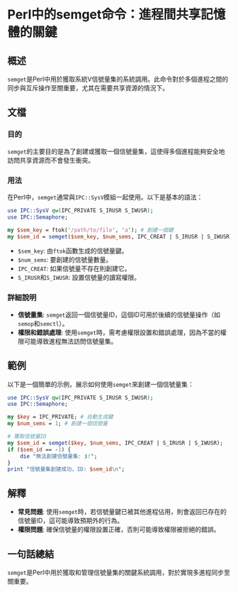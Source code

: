 <!--
Meta Description: # Perl中的semget命令：進程間共享記憶體的關鍵 ## 概述 `semget`是Perl中用於獲取系統V信號量集的系統調用。此命令對於多個進程之間的同步與互斥操作至關重要，尤其在需要共享資源的情況下。 ## 文檔 ### 目的 `semget`的主要目的是為了創建或獲取一個信號量集，這使得多...
Meta Keywords: semget, ipc, s_irusr, s_iwusr, use
-->

# Perl中的semget命令：進程間共享記憶體的關鍵

## 概述
`semget`是Perl中用於獲取系統V信號量集的系統調用。此命令對於多個進程之間的同步與互斥操作至關重要，尤其在需要共享資源的情況下。

## 文檔
### 目的
`semget`的主要目的是為了創建或獲取一個信號量集，這使得多個進程能夠安全地訪問共享資源而不會發生衝突。

### 用法
在Perl中，`semget`通常與`IPC::SysV`模組一起使用。以下是基本的語法：

```perl
use IPC::SysV qw(IPC_PRIVATE S_IRUSR S_IWUSR);
use IPC::Semaphore;

my $sem_key = ftok('/path/to/file', 'a'); # 創建一個鍵
my $sem_id = semget($sem_key, $num_sems, IPC_CREAT | S_IRUSR | S_IWUSR);
```

- `$sem_key`: 由`ftok`函數生成的信號量鍵。
- `$num_sems`: 要創建的信號量數量。
- `IPC_CREAT`: 如果信號量不存在則創建它。
- `S_IRUSR`和`S_IWUSR`: 設置信號量的讀寫權限。

### 詳細說明
- **信號量集**: `semget`返回一個信號量ID，這個ID可用於後續的信號量操作（如`semop`和`semctl`）。
- **權限和錯誤處理**: 使用`semget`時，需考慮權限設置和錯誤處理，因為不當的權限可能導致進程無法訪問信號量集。

## 範例
以下是一個簡單的示例，展示如何使用`semget`來創建一個信號量集：

```perl
use IPC::SysV qw(IPC_PRIVATE S_IRUSR S_IWUSR);
use IPC::Semaphore;

my $key = IPC_PRIVATE; # 自動生成鍵
my $num_sems = 1; # 創建一個信號量

# 獲取信號量ID
my $sem_id = semget($key, $num_sems, IPC_CREAT | S_IRUSR | S_IWUSR);
if ($sem_id == -1) {
    die "無法創建信號量集: $!";
}
print "信號量集創建成功，ID: $sem_id\n";
```

## 解釋
- **常見問題**: 使用`semget`時，若信號量鍵已被其他進程佔用，則會返回已存在的信號量ID，這可能導致預期外的行為。
- **權限問題**: 確保信號量的權限設置正確，否則可能導致權限被拒絕的錯誤。

## 一句話總結
`semget`是Perl中用於獲取和管理信號量集的關鍵系統調用，對於實現多進程同步至關重要。